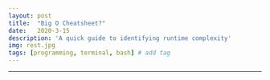 ```yaml
---
layout: post
title:  "Big O Cheatsheet?"
date:   2020-3-15
description: 'A quick guide to identifying runtime complexity'
img: rest.jpg
tags: [programming, terminal, bash] # add tag
---
```

---

